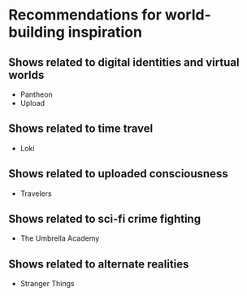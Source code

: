 # Recommendations for world-building inspiration

## Shows related to digital identities and virtual worlds
- Pantheon
- Upload

## Shows related to time travel
- Loki

## Shows related to uploaded consciousness
- Travelers

## Shows related to sci-fi crime fighting
- The Umbrella Academy

## Shows related to alternate realities
- Stranger Things
